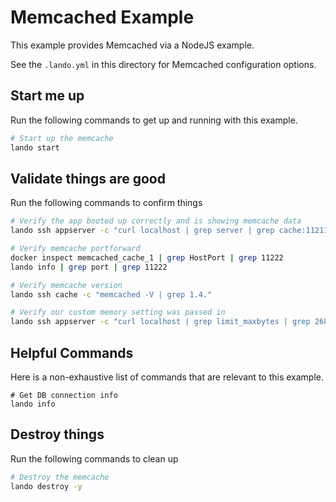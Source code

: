 Memcached Example
=================

This example provides Memcached via a NodeJS example.

See the `.lando.yml` in this directory for Memcached configuration options.

Start me up
-----------

Run the following commands to get up and running with this example.

```bash
# Start up the memcache
lando start
```

Validate things are good
------------------------

Run the following commands to confirm things

```bash
# Verify the app booted up correctly and is showing memcache data
lando ssh appserver -c "curl localhost | grep server | grep cache:11211"

# Verify memcache portforward
docker inspect memcached_cache_1 | grep HostPort | grep 11222
lando info | grep port | grep 11222

# Verify memcache version
lando ssh cache -c "memcached -V | grep 1.4."

# Verify our custom memory setting was passed in
lando ssh appserver -c "curl localhost | grep limit_maxbytes | grep 268435456"
```

Helpful Commands
----------------

Here is a non-exhaustive list of commands that are relevant to this example.

```
# Get DB connection info
lando info
```

Destroy things
--------------

Run the following commands to clean up

```bash
# Destroy the memcache
lando destroy -y
```

